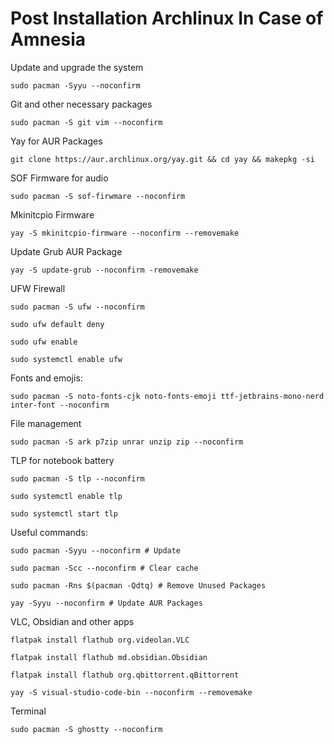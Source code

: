 # Post Installation Archlinux In Case of Amnesia

Update and upgrade the system
```
sudo pacman -Syyu --noconfirm
```

Git and other necessary packages
```
sudo pacman -S git vim --noconfirm
```

Yay for AUR Packages
```
git clone https://aur.archlinux.org/yay.git && cd yay && makepkg -si
```

SOF Firmware for audio
```
sudo pacman -S sof-firwmare --noconfirm
```

Mkinitcpio Firmware 
```
yay -S mkinitcpio-firmware --noconfirm --removemake
```

Update Grub AUR Package
```
yay -S update-grub --noconfirm -removemake
```

UFW Firewall
```
sudo pacman -S ufw --noconfirm
```
```
sudo ufw default deny
```
```
sudo ufw enable
```
```
sudo systemctl enable ufw
```

Fonts and emojis:
```
sudo pacman -S noto-fonts-cjk noto-fonts-emoji ttf-jetbrains-mono-nerd inter-font --noconfirm
```

File management
```
sudo pacman -S ark p7zip unrar unzip zip --noconfirm
```

TLP for notebook battery
```
sudo pacman -S tlp --noconfirm
```
```
sudo systemctl enable tlp
```
```
sudo systemctl start tlp
```

Useful commands:
```
sudo pacman -Syyu --noconfirm # Update
```
```
sudo pacman -Scc --noconfirm # Clear cache
```
```
sudo pacman -Rns $(pacman -Qdtq) # Remove Unused Packages
```
```
yay -Syyu --noconfirm # Update AUR Packages
```

VLC, Obsidian and other apps
```
flatpak install flathub org.videolan.VLC
```
```
flatpak install flathub md.obsidian.Obsidian
```
```
flatpak install flathub org.qbittorrent.qBittorrent
```
```
yay -S visual-studio-code-bin --noconfirm --removemake
```  

Terminal
```
sudo pacman -S ghostty --noconfirm
```



